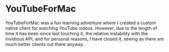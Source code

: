 # YouTubeForMac

YouTubeForMac was a fun learning adventure where I created a custom native client for watching YouTube videos. However, due to the length of time it has been since last touching it, the relative instability with the Invidious API, and for personal reasons, I have closed it, seeing as there are much better clients out there anyway.

